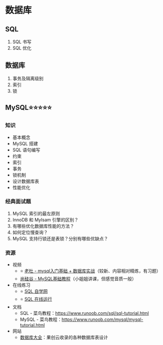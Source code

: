 # 数据库

## SQL

1. SQL 书写
2. SQL 优化

## 数据库

1. 事务及隔离级别
2. 索引
3. 锁

## MySQL⭐⭐⭐⭐⭐

### 知识

- 基本概念
- MySQL 搭建
- SQL 语句编写
- 约束
- 索引
- 事务
- 锁机制
- 设计数据库表
- 性能优化

### 经典面试题

1. MySQL 索引的最左原则
2. InnoDB 和 MyIsam 引擎的区别？
3. 有哪些优化数据库性能的方法？
4. 如何定位慢查询？
5. MySQL 支持行锁还是表锁？分别有哪些优缺点？

### 资源

- 视频
    - ⭐ [老杜 - mysql入门基础 + 数据库实战](https://www.bilibili.com/video/BV1Vy4y1z7EX)（较新、内容相对精炼，有习题）
    - [尚硅谷 - MySQL基础教程](https://www.bilibili.com/video/BV1xW411u7ax)（小姐姐讲课，但感觉音质一般）
- 在线练习
    - ⭐ [SQL 自学网](http://xuesql.cn/)
    - ⭐ [SQL 在线运行](https://www.bejson.com/runcode/sql/)
- 文档
    - SQL - 菜鸟教程：https://www.runoob.com/sql/sql-tutorial.html
    - MySQL - 菜鸟教程：https://www.runoob.com/mysql/mysql-tutorial.html
- 网站
    - [数据库大全](https://www.code-nav.cn/rd/?rid=b00064a76012546b016e274a3724c5f0)：果创云收录的各种数据库表设计